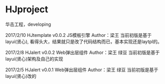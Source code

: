 # HJproject
华击工程，developing



2017/2/10
HJtemplate v0.0.2 JS模板引擎
  Author：梁王
  当前初版是基于layui(贤心), 看得头大，结果就只是改了代码结构而已，基本实现还是laytpl的。

2017/2/8
HJalert v0.0.2 Web弹出层组件
  Author：梁王 绿豆  当前初版是基于layui(贤心)架构及自己的实现


2017/2/5
HJalert v0.0.1 Web弹出层组件
  Author：梁王 绿豆
  当前初版是基于layui(贤心)改的


